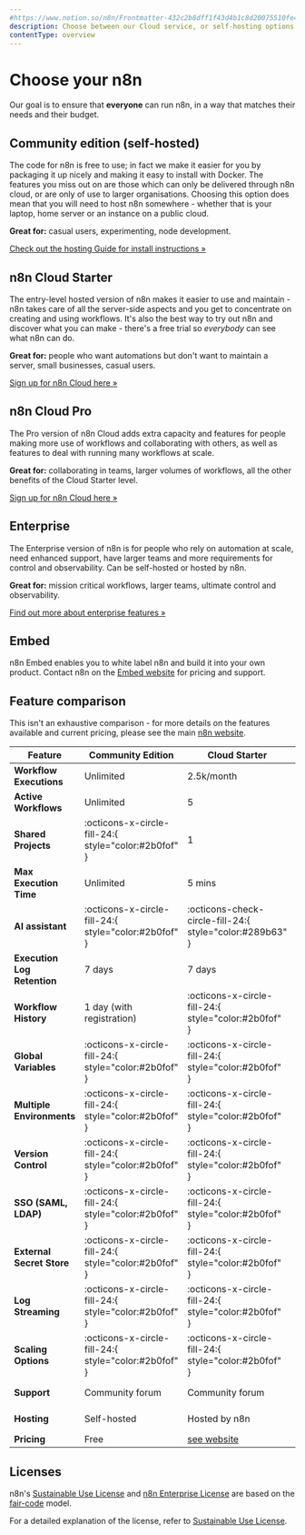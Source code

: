 ```yaml
---
#https://www.notion.so/n8n/Frontmatter-432c2b8dff1f43d4b1c8d20075510fe4
description: Choose between our Cloud service, or self-hosting options. Learn more about licenses and n8n payment plans.
contentType: overview
---
```


# Choose your n8n

Our goal is to ensure that **everyone** can run n8n, in a way that matches their needs and their budget. 

## Community edition (self-hosted)

The code for n8n is free to use; in fact we make it easier for you by packaging it up nicely and making it easy to install with Docker. The features you miss out on are those which can only be delivered through  n8n cloud, or are only of use to larger organisations.
Choosing this option does mean that you will need to host n8n somewhere - whether that is your laptop, home server or an instance on a public cloud.

**Great for:** casual users, experimenting, node development.

[Check out the hosting Guide for install instructions »][hosting]

## n8n Cloud Starter

The entry-level hosted version of n8n makes it easier to use and maintain - n8n takes care of all the server-side aspects and you get to concentrate on creating and using workflows. It's also the best way to try out n8n and discover what you can make - there's a free trial so _everybody_ can see what n8n can do.

**Great for:** people who want automations but don't want to maintain a server, small businesses, casual users.

[Sign up for n8n Cloud here »](https://www.n8n.io/)

## n8n Cloud Pro

The Pro version of n8n Cloud adds extra capacity and features for people making more use of workflows and collaborating with others, as well as features to deal with running many workflows at scale. 

**Great for:** collaborating in teams, larger volumes of workflows, all the other benefits of the Cloud Starter level.

[Sign up for n8n Cloud here »](https://www.n8n.io/)

## Enterprise

The Enterprise version of n8n is for people who rely on automation at scale, need enhanced support, have larger teams and more requirements for control and observability. Can be self-hosted or hosted by n8n.

**Great for:** mission critical workflows, larger teams, ultimate control and observability.

[Find out more about enterprise features »][enterprise]

## Embed

n8n Embed enables you to white label n8n and build it into your own product. Contact n8n on the [Embed website](https://n8n.io/embed/) for pricing and support.

## Feature comparison

This isn't an exhaustive comparison - for more details on the features available and current pricing, please see the main [n8n website][see website].

| Feature                     | Community Edition                                    | Cloud Starter                                            | Cloud Pro                                                | Enterprise                                               |
|-----------------------------|------------------------------------------------------|----------------------------------------------------------|----------------------------------------------------------|----------------------------------------------------------|
| **Workflow Executions**     | Unlimited                                            | 2.5k/month                                               | 10k–50k+/month                                           | Unlimited                                                |
| **Active Workflows**        | Unlimited                                            | 5                                                        | 15–50                                                    | Unlimited                                                |
| **Shared Projects**         | :octicons-x-circle-fill-24:{ style="color:#2b0fof" } | 1                                                        | 3                                                        | Unlimited                                                |
| **Max Execution Time**      | Unlimited                                            | 5 mins                                                   | 40 mins                                                  | Unlimited                                                |
| **AI assistant**            | :octicons-x-circle-fill-24:{ style="color:#2b0fof" } | :octicons-check-circle-fill-24:{ style="color:#289b63" } | :octicons-check-circle-fill-24:{ style="color:#289b63" } | :octicons-check-circle-fill-24:{ style="color:#289b63" } |
| **Execution Log Retention** | 7 days                                               | 7 days                                                   | 30 days                                                  | Unlimited                                                |
| **Workflow History**        | 1 day (with registration)                            | :octicons-x-circle-fill-24:{ style="color:#2b0fof" }     | Up to 5 days                                             | Up to 365 days                                           |
| **Global Variables**        | :octicons-x-circle-fill-24:{ style="color:#2b0fof" } | :octicons-x-circle-fill-24:{ style="color:#2b0fof" }     | :octicons-check-circle-fill-24:{ style="color:#289b63" } | :octicons-check-circle-fill-24:{ style="color:#289b63" } |
| **Multiple Environments**   | :octicons-x-circle-fill-24:{ style="color:#2b0fof" } | :octicons-x-circle-fill-24:{ style="color:#2b0fof" }     | :octicons-x-circle-fill-24:{ style="color:#2b0fof" }     | :octicons-check-circle-fill-24:{ style="color:#289b63" } |
| **Version Control**         | :octicons-x-circle-fill-24:{ style="color:#2b0fof" } | :octicons-x-circle-fill-24:{ style="color:#2b0fof" }     | :octicons-x-circle-fill-24:{ style="color:#2b0fof" }     | :octicons-check-circle-fill-24:{ style="color:#289b63" } |
| **SSO (SAML, LDAP)**        | :octicons-x-circle-fill-24:{ style="color:#2b0fof" } | :octicons-x-circle-fill-24:{ style="color:#2b0fof" }     | :octicons-x-circle-fill-24:{ style="color:#2b0fof" }     | :octicons-check-circle-fill-24:{ style="color:#289b63" } |
| **External Secret Store**   | :octicons-x-circle-fill-24:{ style="color:#2b0fof" } | :octicons-x-circle-fill-24:{ style="color:#2b0fof" }     | :octicons-x-circle-fill-24:{ style="color:#2b0fof" }     | :octicons-check-circle-fill-24:{ style="color:#289b63" } |
| **Log Streaming**           | :octicons-x-circle-fill-24:{ style="color:#2b0fof" } | :octicons-x-circle-fill-24:{ style="color:#2b0fof" }     | :octicons-x-circle-fill-24:{ style="color:#2b0fof" }     | :octicons-check-circle-fill-24:{ style="color:#289b63" } |
| **Scaling Options**         | :octicons-x-circle-fill-24:{ style="color:#2b0fof" } | :octicons-x-circle-fill-24:{ style="color:#2b0fof" }     | :octicons-x-circle-fill-24:{ style="color:#2b0fof" }     | :octicons-check-circle-fill-24:{ style="color:#289b63" } |
| **Support**                 | Community forum                                      | Community forum                                          | Community forum                                          | Dedicated support with SLA                               |
| **Hosting**                 | Self-hosted                                          | Hosted by n8n                                            | Hosted by n8n                                            | Self-hosted or hosted by n8n                             |
| **Pricing**                 | Free                                                 | [see website][]                                          | [see website][]                                          | [see website][]                                          |

## Licenses

n8n's [Sustainable Use License](https://github.com/n8n-io/n8n/blob/master/LICENSE.md) and [n8n Enterprise License](https://github.com/n8n-io/n8n/blob/master/LICENSE_EE.md) are based on the [fair-code](https://faircode.io/) model.

For a detailed explanation of the license, refer to [Sustainable Use License](/sustainable-use-license.md).

[see website]: https://n8n.io/pricing/
[hosting]: /hosting/index.md
[enterprise]: https://n8n.io/enterprise/